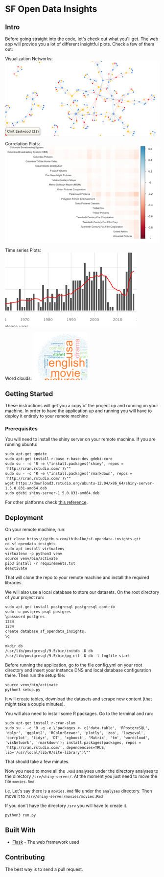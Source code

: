 # SF Open Data Insights

## Intro

Before going straight into the code, let's check out what you'll get. The web app will provide you a lot of different insightful plots. Check a few of them out:

Visualization Networks:
![VisNet](app/static/img/repo/vis.png)

Correlation Plots:
![CorPlot](app/static/img/repo/cor.png)

Time series Plots:
![TSPlot](app/static/img/repo/time.png)

Word clouds:
![WordCloud](app/static/img/repo/word.png)

## Getting Started

These instructions will get you a copy of the project up and running on your machine. In order to have the application up and running you will have to deploy it entirely to your remote machine

### Prerequisites

You will need to install the shiny server on your remote machine. If you are running ubuntu:

```
sudo apt-get update
sudo apt-get install r-base r-base-dev gdebi-core
sudo su - -c "R -e \"install.packages('shiny', repos = 'http://cran.rstudio.com/')\""
sudo su - -c "R -e \"install.packages('rmarkdown', repos = 'http://cran.rstudio.com/')\""
wget https://download3.rstudio.org/ubuntu-12.04/x86_64/shiny-server-1.5.0.831-amd64.deb
sudo gdebi shiny-server-1.5.0.831-amd64.deb
```

For other platforms check [this reference](https://www.rstudio.com/products/shiny/download-server/).


## Deployment

On your remote machine, run:

```
git clone https://github.com/thibalbo/sf-opendata-insights.git
cd sf-opendata-insights
sudo apt install virtualenv
virtualenv -p python3 venv
source venv/bin/activate
pip3 install -r requirements.txt
deactivate
```

That will clone the repo to your remote machine and install the required libraries.

We will also use a local database to store our datasets. On the root directory of your project run:

```
sudo apt-get install postgresql postgresql-contrib
sudo -u postgres psql postgres
\password postgres
1234
1234
create database sf_opendata_insights;
\q

mkdir db
/usr/lib/postgresql/9.5/bin/initdb -D db
/usr/lib/postgresql/9.5/bin/pg_ctl -D db -l logfile start
```

Before running the application, go to the file config.yml on your root directory and insert your instance DNS and local database configuration there. Then run the setup file:

```
source venv/bin/activate
python3 setup.py
```

It will create tables, download the datasets and scrape new content (that might take a couple minutes).

You will also need to install some R packages. Go to the terminal and run:

```
sudo apt-get install r-cran-slam
sudo su - -c "R -q -e \"packages <- c('data.table', 'RPostgreSQL', 'dplyr', 'ggplot2', 'RColorBrewer', 'plotly', 'zoo', 'lazyeval', 'corrplot', 'tidyr', 'DT', 'xgboost', 'Matrix', 'tm', 'wordcloud', 'visNetwork', 'rmarkdown'); install.packages(packages, repos = 'http://cran.rstudio.com/', dependencies=TRUE, lib='/usr/local/lib/R/site-library')\""
```

That should take a few minutes.

Now you need to move all the `.Rmd` analyses under the directory analyses to the directory `/srv/shiny-server/`. At the moment you just need to move the file `movies.Rmd`.

i.e. Let's say there is a `movies.Rmd` file under the `analyses` directory. Then move it to `/srv/shiny-server/movies/movies.Rmd`

If you don't have the directory `/srv` you will have to create it.

```
python3 run.py
```


## Built With

* [Flask](http://flask.pocoo.org/) - The web framework used

## Contributing

The best way is to send a pull request.
